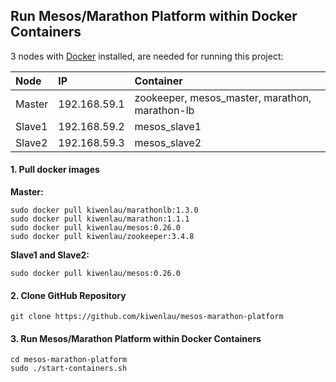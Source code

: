 ## Run Mesos/Marathon Platform within Docker Containers

3 nodes with [Docker](https://www.docker.com/) installed, are needed for running this project:

| Node    | IP           | Container                                      |
|:------- |:-------------| :----------------------------------------------|
| Master  | 192.168.59.1 | zookeeper, mesos_master, marathon, marathon-lb |
| Slave1  | 192.168.59.2 | mesos_slave1                                   |
| Slave2  | 192.168.59.3 | mesos_slave2                                   |

#### 1. Pull docker images

**Master:**

```
sudo docker pull kiwenlau/marathonlb:1.3.0
sudo docker pull kiwenlau/marathon:1.1.1  
sudo docker pull kiwenlau/mesos:0.26.0    
sudo docker pull kiwenlau/zookeeper:3.4.8 
```

**Slave1 and Slave2:**

```
sudo docker pull kiwenlau/mesos:0.26.0
```

#### 2. Clone GitHub Repository

```
git clone https://github.com/kiwenlau/mesos-marathon-platform
```

#### 3. Run Mesos/Marathon Platform within Docker Containers

```
cd mesos-marathon-platform
sudo ./start-containers.sh
```